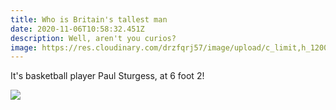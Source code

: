 ```yaml
---
title: Who is Britain's tallest man
date: 2020-11-06T10:58:32.451Z
description: Well, aren't you curios?
image: https://res.cloudinary.com/drzfqrj57/image/upload/c_limit,h_1200,w_620/v1604660339/Paul_Sturgess_orll7t.jpg
---
```

It's basketball player Paul Sturgess, at 6 foot 2!

![](https://res.cloudinary.com/drzfqrj57/image/upload/c_fit,h_322,w_576/v1604660555/Paul_Sturgess_mmnakf.jpg)